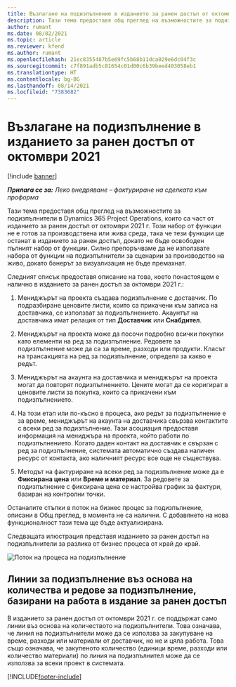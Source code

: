 ```yaml
---
title: Възлагане на подизпълнение в изданието за ранен достъп от октомври 2021
description: Тази тема предоставя общ преглед на възможностите за подизпълнители в Project Operations, които са част от изданието за ранен достъп от октомври 2021 г.
author: rumant
ms.date: 08/02/2021
ms.topic: article
ms.reviewer: kfend
ms.author: rumant
ms.openlocfilehash: 21ec8355487b5e69fc5b68b11dca029e6dc04f3c
ms.sourcegitcommit: c7f891adb5c81654c01d00c6b39beed403058eb1
ms.translationtype: HT
ms.contentlocale: bg-BG
ms.lasthandoff: 08/14/2021
ms.locfileid: "7383682"
---
```

# <a name="subcontracting-in-october-2021-early-access-release"></a>Възлагане на подизпълнение в изданието за ранен достъп от октомври 2021

[!include [banner](../../includes/dataverse-preview.md)]

_**Прилага се за:** Леко внедряване – фактуриране на сделката към проформа_

Тази тема предоставя общ преглед на възможностите за подизпълнители в Dynamics 365 Project Operations, които са част от изданието за ранен достъп от октомври 2021 г. Този набор от функции не е готов за производствена или жива среда, така че тези функции ще останат в изданието за ранен достъп, докато не бъде освободен пълният набор от функции. Силно препоръчваме да не използвате набора от функции на подизпълнители за сценарии за производство на живо, докато банерът за визуализация не бъде премахнат. 

Следният списък предоставя описание на това, което понастоящем е налично в изданието за ранен достъп за октомври 2021 г.:

1. Мениджърът на проекта създава подизпълнение с доставчик. По подразбиране ценовите листи, които са прикачени към записа на доставчика, се използват за подизпълнението. Акаунтът на доставчика имат релация от тип **Доставчик** или **Снабдител**.

2. Мениджърът на проекта може да посочи подробно всички покупки като елементи на ред за подизпълнение. Редовете за подизпълнение може да са за време, разходи или продукти. Класът на трансакцията на ред за подизпълнение, определя за какво е редът.

3. Мениджърът на акаунта на доставчика и мениджърът на проекта могат да повторят подизпълнението. Цените могат да се коригират в ценовите листи за покупка, които са прикачени към подизпълнението.

4. На този етап или по-късно в процеса, ако редът за подизпълнение е за време, мениджърът на акаунта на доставчика свързва контактите с всеки ред за подизпълнение. Тази асоциация предоставя информация на мениджъра на проекта, който работи по подизпълнението. Когато даден контакт на доставчик е свързан с ред за подизпълнение, системата автоматично създава наличен ресурс от контакта, ако наличният ресурс все още не съществува.

5. Методът на фактуриране на всеки ред за подизпълнение може да е **Фиксирана цена** или **Време и материал**. За редовете за подизпълнение с фиксирана цена се настройва график за фактури, базиран на контролни точки.

Останалите стъпки в поток на бизнес процес за подизпълнение, описани в Общ преглед, в момента не са налични. С добавянето на нова функционалност тази тема ще бъде актуализирана. 

Следващата илюстрация представя изданието за ранен достъп на подизпълнители за разлика от бизнес процеса от край до край.

![Поток на процеса на подизпълнение](../media/SubcontractingEAFlow.png)  


## <a name="quantity-based-and-work-based-subcontract-lines-early-access-release"></a>Линии за подизпълнение въз основа на количества и редове за подизпълнение, базирани на работа в издание за ранен достъп
В изданието за ранен достъп от октомври 2021 г. се поддържат само линии въз основа на количеството на подизпълнители. Това означава, че линия на подизпълнители може да се използва за закупуване на време, разходи или материали от доставчик, но не и цяла работа. Това също означава, че закупеното количество (единици време, разходи или количество материали) по линия на подизпълнител може да се използва за всеки проект в системата.



[!INCLUDE[footer-include](../../includes/footer-banner.md)]
